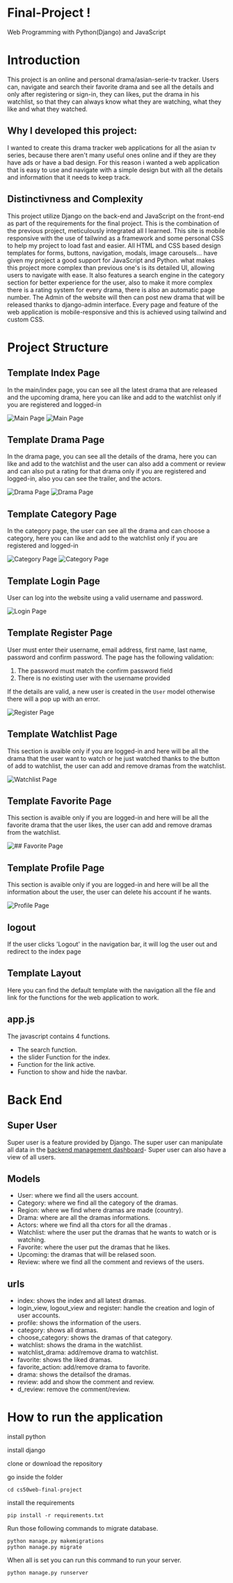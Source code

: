 # Final-Project !

Web Programming with Python(Django) and JavaScript

# Introduction

This project is an online and personal drama/asian-serie-tv tracker. Users can, navigate and search their favorite drama and see all the details and only after registering or sign-in, they can likes, put the drama in his watchlist, so that they can always know what they are watching, what they like and what they watched.

## Why I developed this project:

I wanted to create this drama tracker web applications for all the asian tv series, because there aren't many useful ones online and if they are they have ads or have a bad design. For this reason i wanted a web application that is easy to use and navigate with a simple design but with all the details and information that it needs to keep track.

## Distinctivness and Complexity

This project utilize Django on the back-end and JavaScript on the front-end as part of the requirements for the final project.  This is the combination of the previous project, meticulously integrated all I learned. This site is mobile responsive with the use of tailwind as a framework and some personal CSS to help my project to load fast and easier.
All HTML and CSS based design templates for forms, buttons, navigation, modals, image carousels... have given my project a good support for JavaScript and Python.
what makes this project more complex than previous one's is its detailed UI, allowing users to navigate with ease. It also features a search engine in the category section for better experience for the user, also to make it more complex there is a rating system for every drama, there is also an automatic page number. The Admin of the website will then can post new drama that will be released thanks to django-admin interface.
Every page and feature of the web application is mobile-responsive and this is achieved using tailwind and custom CSS.

# Project Structure

## Template Index Page

In the main/index page, you can see all the latest drama that are released and the upcoming drama, here you can like and add to the watchlist only if you are registered and logged-in 

![Main Page](imgGit/main.png)
![Main Page](imgGit/main1.png)

## Template Drama Page

In the drama page, you can see all the details of the drama, here you can like and add to the watchlist and the user can also add a comment or review and can also put a rating for that drama only if you are registered and logged-in, also you can see the trailer, and the actors. 

![Drama Page](imgGit/drama.png)
![Drama Page](imgGit/drama1.png)


## Template Category Page

In the category page, the user can see all the drama and can choose a category, here you can like and add to the watchlist only if you are registered and logged-in 

![Category Page](imgGit/category.png)
![Category Page](imgGit/category1.png)

## Template Login Page

User can log into the website using a valid username and password.

![Login Page](imgGit/login.png)

## Template Register Page

User must enter their username, email address, first name, last name, password and confirm password. The page has the following validation:

1. The password must match the confirm password field
2. There is no existing user with the username provided

If the details are valid, a new user is created in the `User` model otherwise there will a pop up with an error.

![Register Page](imgGit/register.png)

## Template Watchlist Page

This section is avaible only if you are logged-in and here will be all the drama that the user want to watch or he just watched thanks to the button of add to watchlist, the user can add and remove dramas from the watchlist.

![Watchlist Page](imgGit/watchlist.png)

## Template Favorite Page

This section is avaible only if you are logged-in and here will be all the favorite drama that the user likes, the user can add and remove dramas from the watchlist.

![## Favorite Page](imgGit/favorite.png)

## Template Profile Page

This section is avaible only if you are logged-in and here will be all the information about the user, the user can delete his account if he wants.

![Profile Page](imgGit/profile.png)

## logout

If the user clicks 'Logout' in the navigation bar, it will log the user out and redirect to the index page

## Template Layout

Here you can find the default template with the navigation all the file and link for the functions for the web application to work.

## app.js

The javascript contains 4 functions.

- The search function.
- the slider Function for the index.
- Function for the link active.
- Function to show and hide the navbar.

# Back End

## Super User
Super user is a feature provided by Django. The super user can manipulate all data in the [backend management dashboard](http://eswzy.pythonanywhere.com/admin/)-
Super user can also have a view of all users.


## Models

- User: where we find all the users account.
- Category: where we find all the category of the dramas.
- Region: where we find where dramas are made (country).
- Drama: where are all the dramas informations.
- Actors: where we find all tha ctors for all the dramas .
- Watchlist: where the user put the dramas that he wants to watch or is watching.
- Favorite: where the user put the dramas that he likes.
- Upcoming: the dramas that will be relased soon.
- Review: where we find all the comment and reviews of the users.

## urls

- index: shows the index and all latest dramas.
- login_view, logout_view and register: handle the creation and login of user accounts.
- profile: shows the information of the users.
- category: shows all dramas.
- choose_category: shows the dramas of that category.
- watchlist: shows the drama in the watchlist.
- watchlist_drama: add/remove drama to watchlist.
- favorite: shows the liked dramas.
- favorite_action: add/remove drama to favorite.
- drama: shows the detailsof the dramas.
- review: add and show the comment and review.
- d_review: remove the comment/review.

# How to run the application

install python

install django

clone or download the repository

go inside the folder

```shell script
cd cs50web-final-project
```
install the requirements

```shell script
pip install -r requirements.txt
```
Run those following commands to migrate database.

```shell script
python manage.py makemigrations
python manage.py migrate
```
When all is set you can run this command to run your server.

```shell script
python manage.py runserver
```
